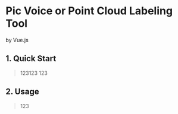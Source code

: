# Pic Voice or Point Cloud Labeling Tool

by Vue.js
## 1. Quick Start
> 123123
> 123

## 2. Usage
> 123

